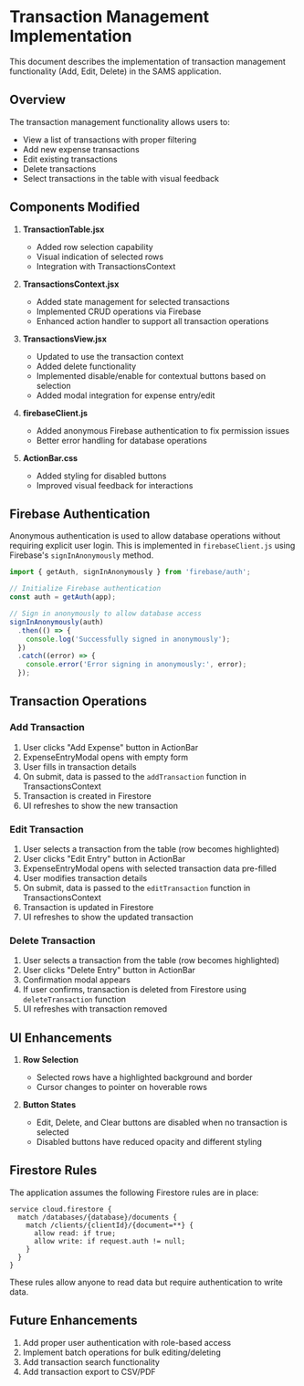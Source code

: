 # Transaction Management Implementation

This document describes the implementation of transaction management functionality (Add, Edit, Delete) in the SAMS application.

## Overview

The transaction management functionality allows users to:
- View a list of transactions with proper filtering
- Add new expense transactions
- Edit existing transactions
- Delete transactions
- Select transactions in the table with visual feedback

## Components Modified

1. **TransactionTable.jsx**
   - Added row selection capability
   - Visual indication of selected rows
   - Integration with TransactionsContext

2. **TransactionsContext.jsx**
   - Added state management for selected transactions
   - Implemented CRUD operations via Firebase
   - Enhanced action handler to support all transaction operations

3. **TransactionsView.jsx**
   - Updated to use the transaction context
   - Added delete functionality 
   - Implemented disable/enable for contextual buttons based on selection
   - Added modal integration for expense entry/edit

4. **firebaseClient.js**
   - Added anonymous Firebase authentication to fix permission issues
   - Better error handling for database operations

5. **ActionBar.css**
   - Added styling for disabled buttons
   - Improved visual feedback for interactions

## Firebase Authentication

Anonymous authentication is used to allow database operations without requiring explicit user login. This is implemented in `firebaseClient.js` using Firebase's `signInAnonymously` method.

```javascript
import { getAuth, signInAnonymously } from 'firebase/auth';

// Initialize Firebase authentication
const auth = getAuth(app);

// Sign in anonymously to allow database access
signInAnonymously(auth)
  .then(() => {
    console.log('Successfully signed in anonymously');
  })
  .catch((error) => {
    console.error('Error signing in anonymously:', error);
  });
```

## Transaction Operations

### Add Transaction

1. User clicks "Add Expense" button in ActionBar
2. ExpenseEntryModal opens with empty form
3. User fills in transaction details
4. On submit, data is passed to the `addTransaction` function in TransactionsContext
5. Transaction is created in Firestore
6. UI refreshes to show the new transaction

### Edit Transaction

1. User selects a transaction from the table (row becomes highlighted)
2. User clicks "Edit Entry" button in ActionBar
3. ExpenseEntryModal opens with selected transaction data pre-filled
4. User modifies transaction details
5. On submit, data is passed to the `editTransaction` function in TransactionsContext
6. Transaction is updated in Firestore
7. UI refreshes to show the updated transaction

### Delete Transaction

1. User selects a transaction from the table (row becomes highlighted)
2. User clicks "Delete Entry" button in ActionBar
3. Confirmation modal appears
4. If user confirms, transaction is deleted from Firestore using `deleteTransaction` function
5. UI refreshes with transaction removed

## UI Enhancements

1. **Row Selection**
   - Selected rows have a highlighted background and border
   - Cursor changes to pointer on hoverable rows

2. **Button States**
   - Edit, Delete, and Clear buttons are disabled when no transaction is selected
   - Disabled buttons have reduced opacity and different styling

## Firestore Rules

The application assumes the following Firestore rules are in place:

```
service cloud.firestore {
  match /databases/{database}/documents {
    match /clients/{clientId}/{document=**} {
      allow read: if true;
      allow write: if request.auth != null;
    }
  }
}
```

These rules allow anyone to read data but require authentication to write data.

## Future Enhancements

1. Add proper user authentication with role-based access
2. Implement batch operations for bulk editing/deleting
3. Add transaction search functionality
4. Add transaction export to CSV/PDF
